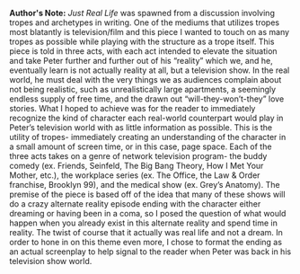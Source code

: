**Author's Note:** *Just Real Life* was spawned from a discussion involving tropes and archetypes in writing. One of the mediums that utilizes tropes most blatantly is television/film and this piece I wanted to touch on as many tropes as possible while playing with the structure as a trope itself. This piece is told in three acts, with each act intended to elevate the situation and take Peter further and further out of his “reality” which we, and he, eventually learn is not actually reality at all, but a television show. In the real world, he must deal with the very things we as audiences complain about not being realistic, such as unrealistically large apartments, a seemingly endless supply of free time, and the drawn out “will-they-won’t-they” love stories. What I hoped to achieve was for the reader to immediately recognize the kind of character each real-world counterpart would play in Peter’s television world with as little information as possible. This is the utility of tropes- immediately creating an understanding of the character in a small amount of screen time, or in this case, page space. Each of the three acts takes on a genre of network television program- the buddy comedy (ex. Friends, Seinfeld, The Big Bang Theory, How I Met Your Mother, etc.), the workplace series (ex. The Office, the Law & Order franchise, Brooklyn 99), and the medical show (ex. Grey’s Anatomy). The premise of the piece is based off of the idea that many of these shows will do a crazy alternate reality episode ending with the character either dreaming or having been in a coma, so I posed the question of what would happen when you already exist in this alternate reality and spend time in reality. The twist of course that it actually was real life and not a dream. In order to hone in on this theme even more, I chose to format the ending as an actual screenplay to help signal to the reader when Peter was back in his television show world. 
